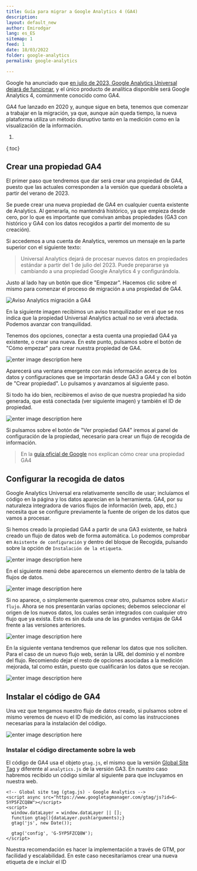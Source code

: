 ```yaml
---
title: Guía para migrar a Google Analytics 4 (GA4)
description: 
layout: default_new
author: Emirodgar
lang: es_ES
sitemap: 1
feed: 1
date: 18/03/2022
folder: google-analytics
permalink: google-analytics

--- 
```


Google ha anunciado que [en julio de 2023, Google Analytics Universal dejará de funcionar](https://blog.google/products/marketingplatform/analytics/prepare-for-future-with-google-analytics-4/), y el único producto de analítica disponible será Google Analytics 4, comúnmente conocido como GA4.

GA4 fue lanzado en 2020 y, aunque sigue en beta, tenemos que comenzar a trabajar en la migración, ya que, aunque aún queda tiempo, la nueva plataforma utiliza un método disruptivo tanto en la medición como en la visualización de la información.

1. 
{:toc}

## Crear una propiedad GA4

El primer paso que tendremos que dar será crear una propiedad de GA4, puesto que las actuales corresponden a la versión que quedará obsoleta a partir del verano de 2023.

Se puede crear una nueva propiedad de GA4 en cualquier cuenta existente de Analytics. Al generarla, no mantendrá histórico, ya que empieza desde cero, por lo que es importante que convivan ambas propiedades (GA3 con histórico y GA4 con los datos recogidos a partir del momento de su creación).

Si accedemos a una cuenta de Analytics, veremos un mensaje en la parte superior con el siguiente texto:

> Universal Analytics dejará de procesar nuevos datos en propiedades estándar a partir del 1 de julio del 2023. Puede prepararse ya cambiando a una propiedad Google Analytics 4 y configurándola.

Justo al lado hay un botón que dice "Empezar". Hacemos clic sobre el mismo para comenzar el proceso de migración a una propiedad de GA4.

![Aviso Analytics migración a GA4](https://i.imgur.com/Znip5dj.png)

En la siguiente imagen recibimos un aviso tranquilizador en el que se nos indica que la propiedad Universal Analytics actual no se verá afectada. Podemos avanzar con tranquilidad.

Tenemos dos opciones, conectar a esta cuenta una propiedad GA4 ya existente, o crear una nueva. En este punto, pulsamos sobre el botón de "Cómo empezar" para crear nuestra propiedad de GA4.

![enter image description here](https://i.imgur.com/NuMJBfM.png)

Aparecerá una ventana emergente con más información acerca de los datos y configuraciones que se importarán desde GA3 a GA4 y con el botón de "Crear propiedad". Lo pulsamos y avanzamos al siguiente paso.

Si todo ha ido bien, recibiremos el aviso de que nuestra propiedad ha sido generada, que está conectada (ver siguiente imagen) y también el ID de propiedad.

![enter image description here](https://i.imgur.com/bKDjGw6.png)

Si pulsamos sobre el botón de "Ver propiedad GA4" iremos al panel de configuración de la propiedad, necesario para crear un flujo de recogida de información.

> En la [guía oficial de Google](https://seranking.com/blog/google-analytics-setup/) nos explican cómo crear una propiedad GA4

## Configurar la recogida de datos

Google Analytics Universal era relativamente sencillo de usar; incluíamos el código en la página y los datos aparecían en la herramienta. GA4, por su naturaleza integradora de varios flujos de información (web, app, etc.) necesita que se configure previamente la fuente de origen de los datos que vamos a procesar.

Si hemos creado la propiedad GA4 a partir de una GA3 existente, se habrá creado un flujo de datos web de forma automática. Lo podemos comprobar en `Asistente de configuración` y dentro del bloque de Recogida, pulsando sobre la opción de `Instalación de la etiqueta`. 

![enter image description here](https://i.imgur.com/PNMVN6Q.png)

En el siguiente menú debe aparecernos un elemento dentro de la tabla de flujos de datos.

![enter image description here](https://i.imgur.com/PUeF2fv.png)

Si no aparece, o simplemente queremos crear otro, pulsamos sobre `Añadir flujo`. Ahora se nos presentarán varias opciones; debemos seleccionar el origen de los nuevos datos, los cuales serán integrados con cualquier otro flujo que ya exista. Esto es sin duda una de las grandes ventajas de GA4 frente a las versiones anteriores.

![enter image description here](https://i.imgur.com/8aq3JOa.png)

En la siguiente ventana tendremos que rellenar los datos que nos soliciten. Para el caso de un nuevo flujo web, serán la URL del dominio y el nombre del flujo. Recomiendo dejar el resto de opciones asociadas a la medición mejorada, tal como están, puesto que cualificarán los datos que se recojan.

![enter image description here](https://i.imgur.com/8h1siBy.png)

## Instalar el código de GA4

Una vez que tengamos nuestro flujo de datos creado, si pulsamos sobre el mismo veremos de nuevo el ID de medición, así como las instrucciones necesarias para la instalación del código.

![enter image description here](https://i.imgur.com/vrUty7h.png)

### Instalar el código directamente sobre la web

El código de GA4 usa el objeto `gtag.js`, el mismo que la versión [Global Site Tag](https://emirodgar.com/versiones-google-analytics) y diferente al `analytics.js` de la versión GA3. En nuestro caso habremos recibido un código similar al siguiente para que incluyamos en nuestra web.

    <!-- Global site tag (gtag.js) - Google Analytics -->
    <script async src="https://www.googletagmanager.com/gtag/js?id=G-5YP5FZCQ8W"></script>
    <script>
      window.dataLayer = window.dataLayer || [];
      function gtag(){dataLayer.push(arguments);}
      gtag('js', new Date());
    
      gtag('config', 'G-5YP5FZCQ8W');
    </script>

Nuestra recomendación es hacer la implementación a través de GTM, por facilidad y escalabilidad. En este caso necesitaríamos crear una nueva etiqueta de e incluir el ID


<!--stackedit_data:
eyJoaXN0b3J5IjpbLTE1NzAxMDQ1NTcsLTE3MTc1NDE0MzgsMj
czMTEwNjUyLDEwMjg0MDM5MjAsLTE3NjI4MTAwNzQsLTIxMTE0
MzAxNTFdfQ==
-->